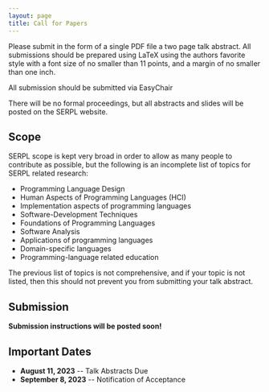 ```yaml
---
layout: page
title: Call for Papers
---
```



Please submit in the form of a single PDF file a two page talk
abstract.  All submissions should be prepared using LaTeX using the
authors favorite style with a font size of no smaller than 11 points,
and a margin of no smaller than one inch.

All submission should be submitted via EasyChair

There will be no formal proceedings, but all abstracts and slides
will be posted on the SERPL website.


## Scope

SERPL scope is kept very broad in order to allow as many people to
contribute as possible, but the following is an incomplete list of
topics for SERPL related research:

- Programming Language Design
- Human Aspects of Programming Languages (HCI)
- Implementation aspects of programming languages
- Software-Development Techniques
- Foundations of Programming Languages
- Software Analysis
- Applications of programming languages
- Domain-specific languages
- Programming-language related education

The previous list of topics is not comprehensive, and if your topic
is not listed, then this should not prevent you from submitting your
talk abstract.

## Submission

**Submission instructions will be posted soon!**


## Important Dates

* **August 11, 2023**   -- Talk Abstracts Due 
* **September 8, 2023** -- Notification of Acceptance


